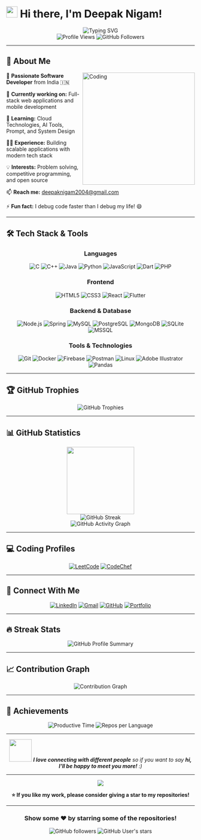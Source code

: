 # <img src="https://media.giphy.com/media/hvRJCLFzcasrR4ia7z/giphy.gif" width="30px"/> Hi there, I'm Deepak Nigam!

<div align="center">
  <img src="https://readme-typing-svg.herokuapp.com?font=Fira+Code&size=30&pause=1000&color=36BCF7&center=true&vCenter=true&width=600&lines=Software+Engineer;Problem+Solver;Code+Enthusiast;Always+Learning+New+Things!" alt="Typing SVG" />
</div>

<div align="center">
  <img src="https://komarev.com/ghpvc/?username=deepaknigam2004&label=Profile%20Views&color=brightgreen&style=for-the-badge" alt="Profile Views" />
  <img src="https://img.shields.io/github/followers/deepaknigam2004?label=Followers&style=for-the-badge&color=blue" alt="GitHub Followers" />
</div>

---

## 🚀 About Me

<img align="right" alt="Coding" width="300" src="https://media.giphy.com/media/SWoSkN6DxTszqIKEqv/giphy.gif">

🎯 **Passionate Software Developer** from India 🇮🇳

🔭 **Currently working on:** Full-stack web applications and mobile development

🌱 **Learning:** Cloud Technologies, AI Tools, Prompt, and System Design

👨‍💻 **Experience:** Building scalable applications with modern tech stack

💡 **Interests:** Problem solving, competitive programming, and open source

📫 **Reach me:** [deepaknigam2004@gmail.com](mailto:deepaknigam2004@gmail.com)

⚡ **Fun fact:** I debug code faster than I debug my life! 😄

---

## 🛠️ Tech Stack & Tools

<div align="center">

### Languages
![C](https://img.shields.io/badge/C-00599C?style=for-the-badge&logo=c&logoColor=white)
![C++](https://img.shields.io/badge/C++-00599C?style=for-the-badge&logo=cplusplus&logoColor=white)
![Java](https://img.shields.io/badge/Java-ED8B00?style=for-the-badge&logo=java&logoColor=white)
![Python](https://img.shields.io/badge/Python-3776AB?style=for-the-badge&logo=python&logoColor=white)
![JavaScript](https://img.shields.io/badge/JavaScript-F7DF1E?style=for-the-badge&logo=javascript&logoColor=black)
![Dart](https://img.shields.io/badge/Dart-0175C2?style=for-the-badge&logo=dart&logoColor=white)
![PHP](https://img.shields.io/badge/PHP-777BB4?style=for-the-badge&logo=php&logoColor=white)

### Frontend
![HTML5](https://img.shields.io/badge/HTML5-E34F26?style=for-the-badge&logo=html5&logoColor=white)
![CSS3](https://img.shields.io/badge/CSS3-1572B6?style=for-the-badge&logo=css3&logoColor=white)
![React](https://img.shields.io/badge/React-20232A?style=for-the-badge&logo=react&logoColor=61DAFB)
![Flutter](https://img.shields.io/badge/Flutter-02569B?style=for-the-badge&logo=flutter&logoColor=white)

### Backend & Database
![Node.js](https://img.shields.io/badge/Node.js-43853D?style=for-the-badge&logo=node.js&logoColor=white)
![Spring](https://img.shields.io/badge/Spring-6DB33F?style=for-the-badge&logo=spring&logoColor=white)
![MySQL](https://img.shields.io/badge/MySQL-4479A1?style=for-the-badge&logo=mysql&logoColor=white)
![PostgreSQL](https://img.shields.io/badge/PostgreSQL-316192?style=for-the-badge&logo=postgresql&logoColor=white)
![MongoDB](https://img.shields.io/badge/MongoDB-4EA94B?style=for-the-badge&logo=mongodb&logoColor=white)
![SQLite](https://img.shields.io/badge/SQLite-07405E?style=for-the-badge&logo=sqlite&logoColor=white)
![MSSQL](https://img.shields.io/badge/Microsoft%20SQL%20Server-CC2927?style=for-the-badge&logo=microsoft%20sql%20server&logoColor=white)

### Tools & Technologies
![Git](https://img.shields.io/badge/Git-F05032?style=for-the-badge&logo=git&logoColor=white)
![Docker](https://img.shields.io/badge/Docker-2496ED?style=for-the-badge&logo=docker&logoColor=white)
![Firebase](https://img.shields.io/badge/Firebase-FFCA28?style=for-the-badge&logo=firebase&logoColor=black)
![Postman](https://img.shields.io/badge/Postman-FF6C37?style=for-the-badge&logo=postman&logoColor=white)
![Linux](https://img.shields.io/badge/Linux-FCC624?style=for-the-badge&logo=linux&logoColor=black)
![Adobe Illustrator](https://img.shields.io/badge/Adobe%20Illustrator-FF9A00?style=for-the-badge&logo=adobe%20illustrator&logoColor=white)
![Pandas](https://img.shields.io/badge/pandas-150458?style=for-the-badge&logo=pandas&logoColor=white)

</div>

---

## 🏆 GitHub Trophies

<div align="center">
  <img src="https://github-profile-trophy.vercel.app/?username=deepaknigam2004&theme=tokyonight&no-frame=false&no-bg=true&margin-w=4&row=1" alt="GitHub Trophies" />
</div>

---

## 📊 GitHub Statistics

<div align="center">
<!--   <img height="180em" src="https://github-readme-stats.vercel.app/api?username=deepaknigam2004&show_icons=true&theme=tokyonight&include_all_commits=true&count_private=true"/> -->
  <img height="180em" src="https://github-readme-stats.vercel.app/api/top-langs/?username=deepaknigam2004&layout=compact&langs_count=8&theme=tokyonight"/>
</div>

<div align="center">
  <img src="https://github-readme-streak-stats.herokuapp.com/?user=deepaknigam2004&theme=tokyonight" alt="GitHub Streak" />
</div>

<div align="center">
  <img src="https://github-readme-activity-graph.vercel.app/graph?username=deepaknigam2004&theme=tokyo-night&bg_color=1a1b27&color=628fdb&line=d65db1&point=ffeb95&area=true&hide_border=true" alt="GitHub Activity Graph" />
</div>

---

## 💻 Coding Profiles

<div align="center">
  
[![LeetCode](https://img.shields.io/badge/LeetCode-FFA116?style=for-the-badge&logo=LeetCode&logoColor=black)](https://www.leetcode.com/deepak0810)
[![CodeChef](https://img.shields.io/badge/CodeChef-5B4638?style=for-the-badge&logo=CodeChef&logoColor=white)](https://www.codechef.com/users/deepaknigam)
<!-- [![GeeksforGeeks](https://img.shields.io/badge/GeeksforGeeks-298D46?style=for-the-badge&logo=geeksforgeeks&logoColor=white)](https://auth.geeksforgeeks.org/user/deepaknigam2004)
[![HackerRank](https://img.shields.io/badge/HackerRank-2EC866?style=for-the-badge&logo=HackerRank&logoColor=white)](https://www.hackerrank.com/deepaknigam2004) -->

</div>

---

## 🤝 Connect With Me

<div align="center">
  
[![LinkedIn](https://img.shields.io/badge/LinkedIn-0077B5?style=for-the-badge&logo=linkedin&logoColor=white)](https://linkedin.com/in/deepaknigam2004)
[![Gmail](https://img.shields.io/badge/Gmail-D14836?style=for-the-badge&logo=gmail&logoColor=white)](mailto:deepaknigam2004@gmail.com)
[![GitHub](https://img.shields.io/badge/GitHub-100000?style=for-the-badge&logo=github&logoColor=white)](https://github.com/deepaknigam2004)
[![Portfolio](https://img.shields.io/badge/Portfolio-FF5722?style=for-the-badge&logo=google-chrome&logoColor=white)](https://portfolio-f4327.web.app)

</div>

---

<!-- ## 🎨 Random Dev Quote

<div align="center">
  <img src="https://quotes-github-readme.vercel.app/api?type=horizontal&theme=tokyonight" alt="Random Dev Quote" />
</div>

---
-->

<!-- ## 🎵 Spotify Playing

<div align="center">
  <img src="https://spotify-github-profile.vercel.app/api/spotify?background_color=1a1b27&border_color=628fdb" alt="Spotify Now Playing" width="350" />
</div>

---
-->

## 🔥 Streak Stats

<div align="center">
  <img src="https://github-profile-summary-cards.vercel.app/api/cards/profile-details?username=deepaknigam2004&theme=tokyonight" alt="GitHub Profile Summary" />
</div>

---

## 📈 Contribution Graph

<div align="center">
  <img src="https://github-readme-activity-graph.vercel.app/graph?username=deepaknigam2004&theme=tokyo-night&hide_border=true&area=true" alt="Contribution Graph" />
</div>

---

## 🏅 Achievements

<div align="center">
  <img src="https://github-profile-summary-cards.vercel.app/api/cards/productive-time?username=deepaknigam2004&theme=tokyonight&utcOffset=5.30" alt="Productive Time" />
  <img src="https://github-profile-summary-cards.vercel.app/api/cards/repos-per-language?username=deepaknigam2004&theme=tokyonight" alt="Repos per Language" />
</div>

---

<div align="center">
  <img src="https://media.giphy.com/media/LnQjpWaON8nhr21vNW/giphy.gif" width="60"> <em><b>I love connecting with different people</b> so if you want to say <b>hi, I'll be happy to meet you more!</b> :)</em>
</div>

---

<div align="center">
  <img src="https://capsule-render.vercel.app/api?type=waving&color=gradient&height=100&section=footer&text=Thanks%20for%20visiting!&fontSize=30&fontAlignY=65&desc=Happy%20coding!&descAlignY=85&animation=twinkling" />
</div>

<div align="center">
  
**⭐ If you like my work, please consider giving a star to my repositories!** 

</div>

---

<div align="center">
  
  ### Show some ❤️ by starring some of the repositories!
  
  ![GitHub followers](https://img.shields.io/github/followers/deepaknigam2004?style=social)
  ![GitHub User's stars](https://img.shields.io/github/stars/deepaknigam2004?style=social)
  
</div>
